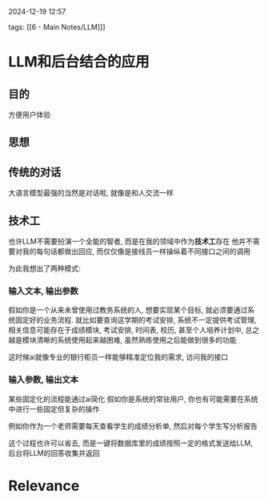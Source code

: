 2024-12-19    12:57

tags: [[6 - Main Notes/LLM]]]

# LLM和后台结合的应用

## 目的

方便用户体验

## 思想
## 传统的对话
大语言模型最强的当然是对话啦, 就像是和人交流一样

## 技术工

也许LLM不需要扮演一个全能的智者, 而是在我的领域中作为**技术工**存在
他并不需要对我的每句话都做出回应, 而仅仅像是接线员一样操纵着不同接口之间的调用

为此我想出了两种模式: 
### 输入文本, 输出参数

假如你是一个从来未曾使用过教务系统的人, 想要实现某个目标, 就必须要通过系统固定好的业务流程. 
就比如要查询这学期的考试安排, 系统不一定提供考试管理, 相关信息可能存在于成绩模块, 考试安排, 时间表, 校历, 甚至个人培养计划中, 总之越是模块清晰的系统使用起来越困难, 虽然熟练使用之后能做到很多的功能

这时候ai就像专业的银行柜员一样能够精准定位我的需求, 访问我的接口

### 输入参数, 输出文本

某些固定化的流程能通过ai简化
假如你是系统的常驻用户, 你也有可能需要在系统中进行一些固定但复杂的操作

例如你作为一个老师需要每天查看学生的成绩分析单, 然后对每个学生写分析报告

这个过程也许可以省去, 而是一键将数据库里的成绩按照一定的格式发送给LLM, 后台将LLM的回答收集并返回

# Relevance

